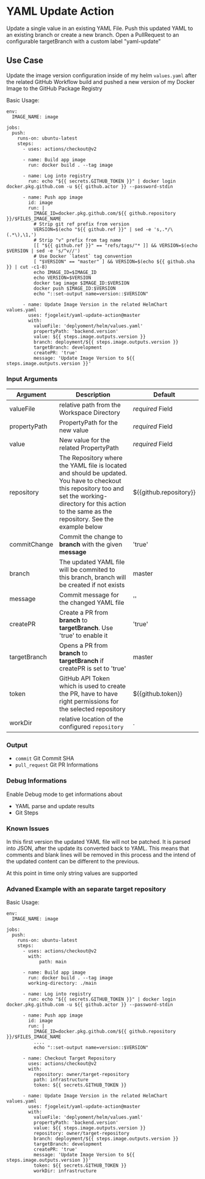 # YAML Update Action

Update a single value in an existing YAML File. 
Push this updated YAML to an existing branch or create a new branch.
Open a PullRequest to an configurable targetBranch with a custom label "yaml-update"

## Use Case

Update the image version configuration inside of my helm `values.yaml` after the related GitHub Workflow build and pushed a new version of my Docker Image to the GitHub Package Registry

Basic Usage:
```
env:
  IMAGE_NAME: image

jobs:
  push:
    runs-on: ubuntu-latest
    steps:
      - uses: actions/checkout@v2

      - name: Build app image
        run: docker build . --tag image

      - name: Log into registry
        run: echo "${{ secrets.GITHUB_TOKEN }}" | docker login docker.pkg.github.com -u ${{ github.actor }} --password-stdin

      - name: Push app image
        id: image
        run: |
          IMAGE_ID=docker.pkg.github.com/${{ github.repository }}/$FILES_IMAGE_NAME
          # Strip git ref prefix from version
          VERSION=$(echo "${{ github.ref }}" | sed -e 's,.*/\(.*\),\1,')
          # Strip "v" prefix from tag name
          [[ "${{ github.ref }}" == "refs/tags/"* ]] && VERSION=$(echo $VERSION | sed -e 's/^v//')
          # Use Docker `latest` tag convention
          [ "$VERSION" == "master" ] && VERSION=$(echo ${{ github.sha }} | cut -c1-8)
          echo IMAGE_ID=$IMAGE_ID
          echo VERSION=$VERSION
          docker tag image $IMAGE_ID:$VERSION
          docker push $IMAGE_ID:$VERSION
          echo "::set-output name=version::$VERSION"

      - name: Update Image Version in the related HelmChart values.yaml
        uses: fjogeleit/yaml-update-action@master
        with:
          valueFile: 'deplyoment/helm/values.yaml'
          propertyPath: 'backend.version'
          value: ${{ steps.image.outputs.version }}
          branch: deployment/${{ steps.image.outputs.version }}
          targetBranch: development
          createPR: 'true'
          message: 'Update Image Version to ${{ steps.image.outputs.version }}' 
```

### Input Arguments

|Argument  |  Description  |  Default  |
|----------|---------------|-----------|
|valueFile | relative path from the Workspace Directory| _required_ Field |
|propertyPath| PropertyPath for the new value | _required_ Field |
|value  | New value for the related PropertyPath| _required_ Field |
|repository| The Repository where the YAML file is located and should be updated. You have to checkout this repository too and set the working-directory for this action to the same as the repository. See the example below | ${{github.repository}} |
|commitChange| Commit the change to __branch__ with the given __message__ | 'true' |
|branch    | The updated YAML file will be commited to this branch, branch will be created if not exists | master |
|message| Commit message for the changed YAML file | ''|
|createPR| Create a PR from __branch__ to __targetBranch__. Use 'true' to enable it | 'true' |
|targetBranch| Opens a PR from __branch__ to __targetBranch__  if createPR is set to 'true' | master |
|token| GitHub API Token which is used to create the PR, have to have right permissions for the selected repository | ${{github.token}}|
|workDir| relative location of the configured `repository` | . |

### Output

- `commit` Git Commit SHA
- `pull_request` Git PR Informations

### Debug Informations

Enable Debug mode to get informations about

- YAML parse and update results
- Git Steps

### Known Issues

In this first version the updated YAML file will not be patched. It is parsed into JSON, after the update its converted back to YAML. This means that comments and blank lines will be removed in this process and the intend of the updated content can be different to the previous.

At this point in time only string values are supported

### Advaned Example with an separate target repository


Basic Usage:
```
env:
  IMAGE_NAME: image

jobs:
  push:
    runs-on: ubuntu-latest
    steps:
      - uses: actions/checkout@v2
        with:
            path: main

      - name: Build app image
        run: docker build . --tag image
        working-directory: ./main

      - name: Log into registry
        run: echo "${{ secrets.GITHUB_TOKEN }}" | docker login docker.pkg.github.com -u ${{ github.actor }} --password-stdin

      - name: Push app image
        id: image
        run: |
          IMAGE_ID=docker.pkg.github.com/${{ github.repository }}/$FILES_IMAGE_NAME
          ....
          echo "::set-output name=version::$VERSION"

      - name: Checkout Target Repository
        uses: actions/checkout@v2
        with:
          repository: owner/target-repository
          path: infrastructure
          token: ${{ secrets.GITHUB_TOKEN }} 

      - name: Update Image Version in the related HelmChart values.yaml
        uses: fjogeleit/yaml-update-action@master
        with:
          valueFile: 'deplyoment/helm/values.yaml'
          propertyPath: 'backend.version'
          value: ${{ steps.image.outputs.version }}
          repository: owner/target-repository
          branch: deployment/${{ steps.image.outputs.version }}
          targetBranch: development
          createPR: 'true'
          message: 'Update Image Version to ${{ steps.image.outputs.version }}'
          token: ${{ secrets.GITHUB_TOKEN }}
          workDir: infrastructure
```
